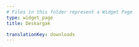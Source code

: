 ```yaml
---
# Files in this folder represent a Widget Page
type: widget_page
title: Deskargak

translationKey: downloads
---
```

